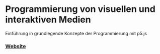 # Programmierung von visuellen und interaktiven Medien
Einführung in grundlegende Konzepte der Programmierung mit p5.js

### [Website](https://jan-titzeck.github.io)
